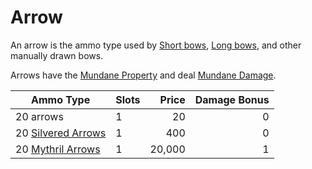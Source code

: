 # Arrow

An arrow is the ammo type used by [Short bows](../Ranged%20Weapons/Light%20Bow.md), [Long bows](../Ranged%20Weapons/Heavy%20Bow.md), and other manually drawn bows.

Arrows have the [Mundane Property](../../../Material%20Properties/Mundane%20Property.md) and deal [Mundane Damage](../../../../../Damage%20Types/Mundane%20Damage.md).

| Ammo Type                                                                   | Slots |  Price | Damage Bonus |
| --------------------------------------------------------------------------- | ----- | -----: | -----------: |
| 20 arrows                                                                   | 1     |     20 |            0 |
| 20 [Silvered Arrows](../../../Material%20Properties/Silvered%20Property.md) | 1     |    400 |            0 |
| 20 [Mythril Arrows](../../../Material%20Properties/Mythril%20Property.md)   | 1     | 20,000 |            1 |
